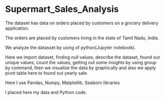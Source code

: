 # Supermart_Sales_Analysis

The dataset has data on orders placed by customers on a grocery delivery application.

The orders are placed by customers living in the state of Tamil Nadu, India.

We analyze the datasset by using of python(Jupyter notebook).

Here we import dataset, finding null values, describe the dataset, found out unique values, count the values, getting out some insights by using group by command, then we visualize the data by graphically and also we apply pivot table here to found out yearly sale.

Here I use Pandas, Numpy, Matplotlib, Seaborn libraries

I placed here my data and Python code. 
